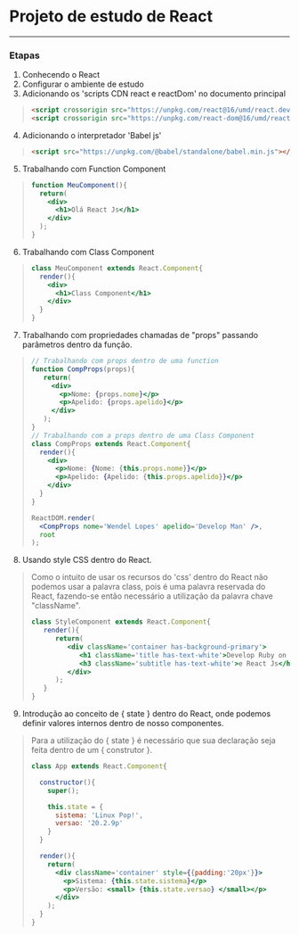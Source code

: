 # Projeto de estudo de React

----

### Etapas
1. Conhecendo o React
2. Configurar o ambiente de estudo
3. Adicionando os 'scripts CDN react e reactDom' no documento principal

> ```html
> <script crossorigin src="https://unpkg.com/react@16/umd/react.development.js"></script>
> <script crossorigin src="https://unpkg.com/react-dom@16/umd/react-dom.development.js"></script>
> 
> ```
>
> 

4. Adicionando o interpretador 'Babel js'

> ```html
> <script src="https://unpkg.com/@babel/standalone/babel.min.js"></script>
> ```
>
> 

5. Trabalhando com Function Component

> ```jsx
> function MeuComponent(){
>   return(
>     <div>
>     	<h1>Olá React Js</h1>
>     </div>
>   );
> }
> ```
>
> 

6. Trabalhando com Class Component

> ```jsx
> class MeuComponent extends React.Component{
>   render(){
>     <div>
>       <h1>Class Component</h1>
>     </div>
>   }
> }
> ```

7. Trabalhando com propriedades chamadas de "props" passando parâmetros dentro da função.

> ```jsx
> // Trabalhando com props dentro de uma function
> function CompProps(props){
>    return(
>      <div>
>        <p>Nome: {props.nome}</p>
>        <p>Apelido: {props.apelido}</p>
>      </div>
>    );
> }
> // Trabalhando com a props dentro de uma Class Component
> class CompProps extends React.Component{
>   render(){
>     <div>
>       <p>Nome: {Nome: {this.props.nome}}</p>
>       <p>Apelido: {Apelido: {this.props.apelido}}</p>
>     </div>
>   }
> }
> 
> ReactDOM.render(
>   <CompProps nome='Wendel Lopes' apelido='Develop Man' />,
>   root
> );
> ```

8. Usando style CSS dentro do React.

> Como o intuito de usar os recursos do 'css' dentro do React não podemos usar a palavra class, pois é uma palavra reservada do React, fazendo-se então necessário a utilização da palavra chave "className".
>
> ```jsx
> class StyleComponent extends React.Component{
>    render(){
>       return(
>          <div className='container has-background-primary'>
>             <h1 className='title has-text-white'>Develop Ruby on Rails</h1>
>             <h3 className='subtitle has-text-white'>e React Js</h3>
>          </div>
>       );
>    }
> }
> ```
>
> 

9. Introdução ao conceito de { state } dentro do React, onde podemos definir valores internos dentro de nosso componentes.

> Para a utilização do { state } é necessário que sua declaração seja feita dentro de um { construtor }.
>
> ```jsx
> class App extends React.Component{
> 
>   constructor(){
>     super();
> 
>     this.state = {
>       sistema: 'Linux Pop!',
>       versao: '20.2.9p'
>     }
>   }
> 
>   render(){
>     return(
>       <div className='container' style={{padding:'20px'}}>
>         <p>Sistema: {this.state.sistema}</p>
>         <p>Versão: <small> {this.state.versao} </small></p>
>       </div>
>     );
>   }
> }
> ```
>
> 


